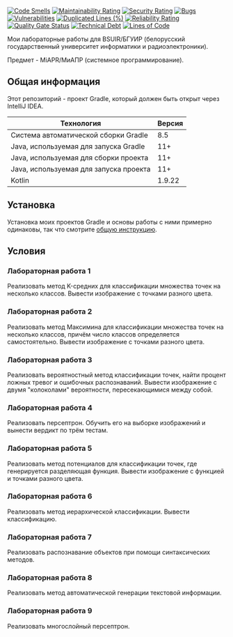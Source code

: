 [![Code Smells](https://sonarcloud.io/api/project_badges/measure?project=Hummel009_Decision-Making-Methods-and-Algorithms&metric=code_smells)](https://sonarcloud.io/summary/overall?id=Hummel009_Decision-Making-Methods-and-Algorithms)
[![Maintainability Rating](https://sonarcloud.io/api/project_badges/measure?project=Hummel009_Decision-Making-Methods-and-Algorithms&metric=sqale_rating)](https://sonarcloud.io/summary/overall?id=Hummel009_Decision-Making-Methods-and-Algorithms)
[![Security Rating](https://sonarcloud.io/api/project_badges/measure?project=Hummel009_Decision-Making-Methods-and-Algorithms&metric=security_rating)](https://sonarcloud.io/summary/overall?id=Hummel009_Decision-Making-Methods-and-Algorithms)
[![Bugs](https://sonarcloud.io/api/project_badges/measure?project=Hummel009_Decision-Making-Methods-and-Algorithms&metric=bugs)](https://sonarcloud.io/summary/overall?id=Hummel009_Decision-Making-Methods-and-Algorithms)
[![Vulnerabilities](https://sonarcloud.io/api/project_badges/measure?project=Hummel009_Decision-Making-Methods-and-Algorithms&metric=vulnerabilities)](https://sonarcloud.io/summary/overall?id=Hummel009_Decision-Making-Methods-and-Algorithms)
[![Duplicated Lines (%)](https://sonarcloud.io/api/project_badges/measure?project=Hummel009_Decision-Making-Methods-and-Algorithms&metric=duplicated_lines_density)](https://sonarcloud.io/summary/overall?id=Hummel009_Decision-Making-Methods-and-Algorithms)
[![Reliability Rating](https://sonarcloud.io/api/project_badges/measure?project=Hummel009_Decision-Making-Methods-and-Algorithms&metric=reliability_rating)](https://sonarcloud.io/summary/overall?id=Hummel009_Decision-Making-Methods-and-Algorithms)
[![Quality Gate Status](https://sonarcloud.io/api/project_badges/measure?project=Hummel009_Decision-Making-Methods-and-Algorithms&metric=alert_status)](https://sonarcloud.io/summary/overall?id=Hummel009_Decision-Making-Methods-and-Algorithms)
[![Technical Debt](https://sonarcloud.io/api/project_badges/measure?project=Hummel009_Decision-Making-Methods-and-Algorithms&metric=sqale_index)](https://sonarcloud.io/summary/overall?id=Hummel009_Decision-Making-Methods-and-Algorithms)
[![Lines of Code](https://sonarcloud.io/api/project_badges/measure?project=Hummel009_Decision-Making-Methods-and-Algorithms&metric=ncloc)](https://sonarcloud.io/summary/overall?id=Hummel009_Decision-Making-Methods-and-Algorithms)

Мои лабораторные работы для BSUIR/БГУИР (белорусский государственный университет информатики и радиоэлектроники).

Предмет - MiAPR/МиАПР (системное программирование).

## Общая информация

Этот репозиторий - проект Gradle, который должен быть открыт через IntelliJ IDEA.

| Технология                             | Версия |
|----------------------------------------|--------|
| Система автоматической сборки Gradle   | 8.5    |
| Java, используемая для запуска Gradle  | 11+    |
| Java, используемая для сборки проекта  | 11+    |
| Java, используемая для запуска проекта | 11+    |
| Kotlin                                 | 1.9.22 |

## Установка

Установка моих проектов Gradle и основы работы с ними примерно одинаковы, так что
смотрите [общую инструкцию](https://github.com/Hummel009/The-Rings-of-Power#readme).

## Условия

### Лабораторная работа 1

Реализовать метод K-средних для классификации множества точек на несколько классов. Вывести изображение с точками разного цвета.

### Лабораторная работа 2

Реализовать метод Максимина для классификации множества точек на несколько классов, причём число классов определяется самостоятельно. Вывести изображение с точками разного цвета.

### Лабораторная работа 3

Реализовать вероятностный метод классификации точек, найти процент ложных тревог и ошибочных распознаваний. Вывести изображение с двумя "колоколами" вероятности, пересекающимися между собой.

### Лабораторная работа 4

Реализовать персептрон. Обучить его на выборке изображений и вынести вердикт по трём тестам.

### Лабораторная работа 5

Реализовать метод потенциалов для классификации точек, где генерируется разделяющая функция. Вывести изображение с функцией и точками разного цвета.

### Лабораторная работа 6

Реализовать метод иерархической классификации. Вывести классификацию.

### Лабораторная работа 7

Реализовать распознавание объектов при помощи синтаксических методов.

### Лабораторная работа 8

Реализовать метод автоматической генерации текстовой информации.

### Лабораторная работа 9

Реализовать многослойный персептрон.
